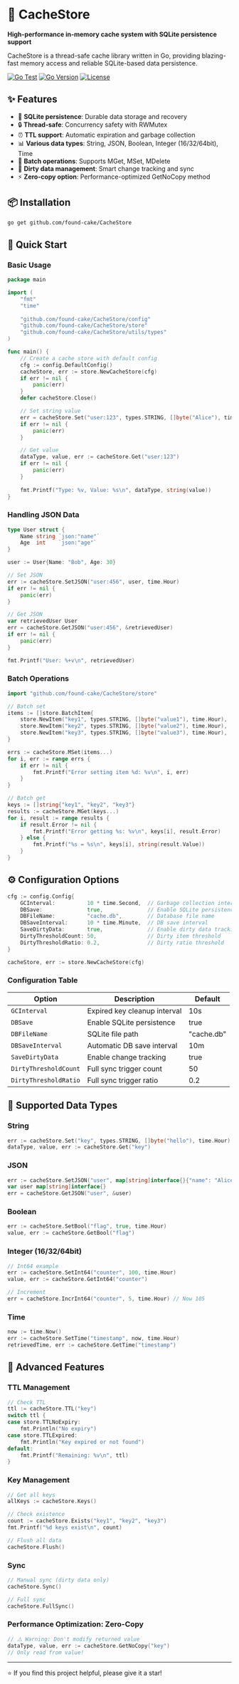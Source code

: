 # 🚀 CacheStore

**High-performance in-memory cache system with SQLite persistence support**

CacheStore is a thread-safe cache library written in Go, providing blazing-fast memory access and reliable SQLite-based data persistence.

[![Go Test](https://github.com/found-cake/CacheStore/actions/workflows/gotest.yml/badge.svg)](https://github.com/found-cake/CacheStore/actions/workflows/gotest.yml)
[![Go Version](https://img.shields.io/badge/go-1.22%2B-blue.svg)](https://golang.org/)
[![License](https://img.shields.io/badge/license-MIT-green.svg)](LICENSE)

## ✨ Features

- 💾 **SQLite persistence**: Durable data storage and recovery
- 🔒 **Thread-safe**: Concurrency safety with RWMutex
- ⏰ **TTL support**: Automatic expiration and garbage collection
- 📊 **Various data types**: String, JSON, Boolean, Integer (16/32/64bit), Time
- 🚀 **Batch operations**: Supports MGet, MSet, MDelete
- 🎯 **Dirty data management**: Smart change tracking and sync
- ⚡ **Zero-copy option**: Performance-optimized GetNoCopy method

## 📦 Installation

```bash
go get github.com/found-cake/CacheStore
```

## 🚀 Quick Start

### Basic Usage

```go
package main

import (
    "fmt"
    "time"
    
    "github.com/found-cake/CacheStore/config"
    "github.com/found-cake/CacheStore/store"
    "github.com/found-cake/CacheStore/utils/types"
)

func main() {
    // Create a cache store with default config
    cfg := config.DefaultConfig()
    cacheStore, err := store.NewCacheStore(cfg)
    if err != nil {
        panic(err)
    }
    defer cacheStore.Close()

    // Set string value
    err = cacheStore.Set("user:123", types.STRING, []byte("Alice"), time.Hour)
    if err != nil {
        panic(err)
    }

    // Get value
    dataType, value, err := cacheStore.Get("user:123")
    if err != nil {
        panic(err)
    }
    
    fmt.Printf("Type: %v, Value: %s\n", dataType, string(value))
}
```

### Handling JSON Data

```go
type User struct {
    Name string `json:"name"`
    Age  int    `json:"age"`
}

user := User{Name: "Bob", Age: 30}

// Set JSON
err := cacheStore.SetJSON("user:456", user, time.Hour)
if err != nil {
    panic(err)
}

// Get JSON
var retrievedUser User
err = cacheStore.GetJSON("user:456", &retrievedUser)
if err != nil {
    panic(err)
}

fmt.Printf("User: %+v\n", retrievedUser)
```

### Batch Operations

```go
import "github.com/found-cake/CacheStore/store"

// Batch set
items := []store.BatchItem{
    store.NewItem("key1", types.STRING, []byte("value1"), time.Hour),
    store.NewItem("key2", types.STRING, []byte("value2"), time.Hour),
    store.NewItem("key3", types.STRING, []byte("value3"), time.Hour),
}

errs := cacheStore.MSet(items...)
for i, err := range errs {
    if err != nil {
        fmt.Printf("Error setting item %d: %v\n", i, err)
    }
}

// Batch get
keys := []string{"key1", "key2", "key3"}
results := cacheStore.MGet(keys...)
for i, result := range results {
    if result.Error != nil {
        fmt.Printf("Error getting %s: %v\n", keys[i], result.Error)
    } else {
        fmt.Printf("%s = %s\n", keys[i], string(result.Value))
    }
}
```

## ⚙️ Configuration Options

```go
cfg := config.Config{
    GCInterval:          10 * time.Second,  // Garbage collection interval
    DBSave:              true,              // Enable SQLite persistence
    DBFileName:          "cache.db",        // Database file name
    DBSaveInterval:      10 * time.Minute,  // DB save interval
    SaveDirtyData:       true,              // Enable dirty data tracking
    DirtyThresholdCount: 50,                // Dirty item threshold
    DirtyThresholdRatio: 0.2,               // Dirty ratio threshold
}

cacheStore, err := store.NewCacheStore(cfg)
```

### Configuration Table

| Option                 | Description                         | Default    |
|------------------------|-------------------------------------|------------|
| `GCInterval`           | Expired key cleanup interval        | 10s        |
| `DBSave`               | Enable SQLite persistence           | true       |
| `DBFileName`           | SQLite file path                    | "cache.db" |
| `DBSaveInterval`       | Automatic DB save interval          | 10m        |
| `SaveDirtyData`        | Enable change tracking              | true       |
| `DirtyThresholdCount`  | Full sync trigger count             | 50         |
| `DirtyThresholdRatio`  | Full sync trigger ratio             | 0.2        |

## 🔧 Supported Data Types

### String
```go
err := cacheStore.Set("key", types.STRING, []byte("hello"), time.Hour)
dataType, value, err := cacheStore.Get("key")
```

### JSON
```go
err := cacheStore.SetJSON("user", map[string]interface{}{"name": "Alice"}, time.Hour)
var user map[string]interface{}
err = cacheStore.GetJSON("user", &user)
```

### Boolean
```go
err := cacheStore.SetBool("flag", true, time.Hour)
value, err := cacheStore.GetBool("flag")
```

### Integer (16/32/64bit)
```go
// Int64 example
err := cacheStore.SetInt64("counter", 100, time.Hour)
value, err := cacheStore.GetInt64("counter")

// Increment
err = cacheStore.IncrInt64("counter", 5, time.Hour) // Now 105
```

### Time
```go
now := time.Now()
err := cacheStore.SetTime("timestamp", now, time.Hour)
retrievedTime, err := cacheStore.GetTime("timestamp")
```

## 🎯 Advanced Features

### TTL Management
```go
// Check TTL
ttl := cacheStore.TTL("key")
switch ttl {
case store.TTLNoExpiry:
    fmt.Println("No expiry")
case store.TTLExpired:
    fmt.Println("Key expired or not found")
default:
    fmt.Printf("Remaining: %v\n", ttl)
}
```

### Key Management
```go
// Get all keys
allKeys := cacheStore.Keys()

// Check existence
count := cacheStore.Exists("key1", "key2", "key3")
fmt.Printf("%d keys exist\n", count)

// Flush all data
cacheStore.Flush()
```

### Sync
```go
// Manual sync (dirty data only)
cacheStore.Sync()

// Full sync
cacheStore.FullSync()
```

### Performance Optimization: Zero-Copy
```go
// ⚠️ Warning: Don't modify returned value
dataType, value, err := cacheStore.GetNoCopy("key")
// Only read from value!
```

---

⭐ If you find this project helpful, please give it a star!